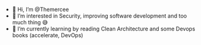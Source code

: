 - 👋 Hi, I’m @Themercee
- 👀 I’m interested in Security, improving software development and too much thing 😅
- 🌱 I’m currently learning by reading Clean Architecture and some Devops books (accelerate, DevOps)

<!---
Themercee/Themercee is a ✨ special ✨ repository because its `README.md` (this file) appears on your GitHub profile.
You can click the Preview link to take a look at your changes.
--->
